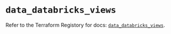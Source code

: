 # `data_databricks_views`

Refer to the Terraform Registory for docs: [`data_databricks_views`](https://registry.terraform.io/providers/databricks/databricks/1.27.0/docs/data-sources/views).
